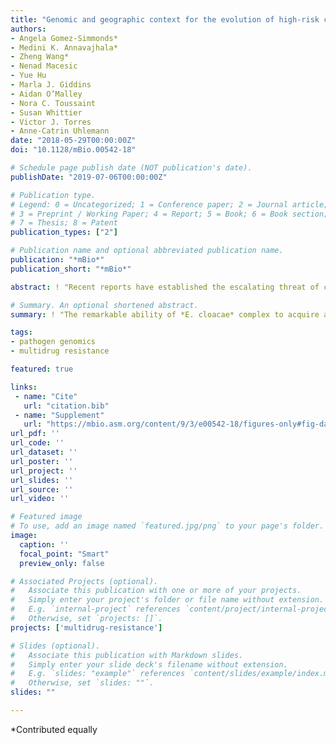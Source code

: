 ```yaml
---
title: "Genomic and geographic context for the evolution of high-risk carbapenem-resistant Enterobacter cloacae complex clones ST171 and ST78"
authors:
- Angela Gomez-Simmonds*
- Medini K. Annavajhala*
- Zheng Wang*
- Nenad Macesic
- Yue Hu
- Marla J. Giddins
- Aidan O’Malley
- Nora C. Toussaint
- Susan Whittier
- Victor J. Torres
- Anne-Catrin Uhlemann
date: "2018-05-29T00:00:00Z"
doi: "10.1128/mBio.00542-18"

# Schedule page publish date (NOT publication's date).
publishDate: "2019-07-06T00:00:00Z"

# Publication type.
# Legend: 0 = Uncategorized; 1 = Conference paper; 2 = Journal article;
# 3 = Preprint / Working Paper; 4 = Report; 5 = Book; 6 = Book section;
# 7 = Thesis; 8 = Patent
publication_types: ["2"]

# Publication name and optional abbreviated publication name.
publication: "*mBio*"
publication_short: "*mBio*"

abstract: ! "Recent reports have established the escalating threat of carbapenem-resistant *Enterobacter cloacae* complex (CREC). Here, we demonstrate that CREC has evolved as a highly antibiotic-resistant rather than highly virulent nosocomial pathogen. Applying genomics and Bayesian phylogenetic analyses to a 7-year collection of CREC isolates from a northern Manhattan hospital system and to a large set of publicly available, geographically diverse genomes, we demonstrate clonal spread of a single clone, ST171. We estimate that two major clades of epidemic ST171 diverged prior to 1962, subsequently spreading in parallel from the Northeastern to the Mid-Atlantic and Midwestern United States and demonstrating links to international sites. Acquisition of carbapenem and fluoroquinolone resistance determinants by both clades preceded widespread use of these drugs in the mid-1980s, suggesting that antibiotic pressure contributed substantially to its spread. Despite a unique mobile repertoire, ST171 isolates showed decreased virulence in vitro. While a second clone, ST78, substantially contributed to the emergence of CREC, it encompasses diverse carbapenemase-harboring plasmids, including a potentially hypertransmissible IncN plasmid, also present in other sequence types. Rather than heightened virulence, CREC demonstrates lineage-specific, multifactorial adaptations to nosocomial environments coupled with a unique potential to acquire and disseminate carbapenem resistance genes. These findings indicate a need for robust surveillance efforts that are attentive to the potential for local and international spread of high-risk CREC clones.<br><strong>IMPORTANCE<><br>Carbapenem-resistant *Enterobacter cloacae* complex (CREC) has emerged as a formidable nosocomial pathogen. While sporadic acquisition of plasmid-encoded carbapenemases has been implicated as a major driver of CREC, ST171 and ST78 clones demonstrate epidemic potential. However, a lack of reliable genomic references and rigorous statistical analyses has left many gaps in knowledge regarding the phylogenetic context and evolutionary pathways of successful CREC. Our reconstruction of recent ST171 and ST78 evolution represents a significant addition to current understanding of CREC and the directionality of its spread from the Eastern United States to the northern Midwestern United States with links to international collections. Our results indicate that the remarkable ability of *E. cloacae* to acquire and disseminate cross-class antibiotic resistance rather than virulence determinants, coupled with its ability to adapt under conditions of antibiotic pressure, likely led to the wide dissemination of CREC."

# Summary. An optional shortened abstract.
summary: ! "The remarkable ability of *E. cloacae* complex to acquire and disseminate cross-class antibiotic resistance rather than virulence determinants, coupled with antibiotic pressure, likely led to the wide dissemination of CREC"

tags:
- pathogen genomics
- multidrug resistance

featured: true

links:
 - name: "Cite"
   url: "citation.bib"
 - name: "Supplement"
   url: "https://mbio.asm.org/content/9/3/e00542-18/figures-only#fig-data-supplementary-materials" 
url_pdf: ''
url_code: ''
url_dataset: ''
url_poster: ''
url_project: ''
url_slides: ''
url_source: ''
url_video: ''

# Featured image
# To use, add an image named `featured.jpg/png` to your page's folder. 
image:
  caption: ''
  focal_point: "Smart"
  preview_only: false

# Associated Projects (optional).
#   Associate this publication with one or more of your projects.
#   Simply enter your project's folder or file name without extension.
#   E.g. `internal-project` references `content/project/internal-project/index.md`.
#   Otherwise, set `projects: []`.
projects: ['multidrug-resistance']

# Slides (optional).
#   Associate this publication with Markdown slides.
#   Simply enter your slide deck's filename without extension.
#   E.g. `slides: "example"` references `content/slides/example/index.md`.
#   Otherwise, set `slides: ""`.
slides: ""

---
```


\*Contributed equally